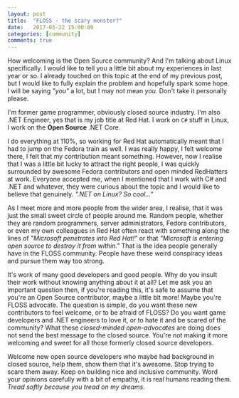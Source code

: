 ```yaml
---
layout: post
title:  "FLOSS - the scary monster?"
date:   2017-05-22 15:00:00
categories: [community]
comments: true
---
```


How welcoming is the Open Source community? And I'm talking about Linux specifically. I would like to tell you a little bit about my experiences in last year or so. I already touched on this topic at the end of my previous post, but I would like to fully explain the problem and hopefully spark some hope. I will be saying _"you"_ a lot, but I may not mean _you._ Don't take it personally please.

<!--more-->

I'm former game programmer, obviously closed source industry. I'm also .NET Engineer, yes that is my job title at Red Hat. I work on `C#` stuff in Linux, I work on the **Open Source** .NET Core.

I do everything at 110%, so working for Red Hat automatically meant that I had to jump on the Fedora train as well. I was really happy, I felt welcome there, I felt that my contribution meant something. However, now I realise that I was a little bit lucky to attract the right people, I was quickly surrounded by awesome Fedora contributors and open minded RedHatters at work. Everyone accepted me, when I mentioned that I work with C# and .NET and whatever, they were curious about the topic and I would like to believe that genuinely. _".NET on Linux? So cool..."_

As I meet more and more people from the wider area, I realise, that it was just the small sweet circle of people around me. Random people, whether they are random programmers, server administrators, Fedora contributors, or even my own colleagues in Red Hat often react with something along the lines of _"Microsoft penetrates into Red Hat!"_ or that _"Microsoft is entering open source to destroy it from within."_ That is the idea people generally have in the FLOSS community. People have these weird conspiracy ideas and pursue them way too strong.

It's work of many good developers and good people. Why do you insult their work without knowing anything about it at all? Let me ask you an important question then, if you're reading this, it's safe to assume that you're an Open Source contributor, maybe a little bit more! Maybe you're FLOSS advocate. The question is simple, do you want these new contributors to feel welcome, or to be afraid of FLOSS? Do you want game developers and .NET engineers to love it, or to hate it and be scared of the community? What these _closed-minded open-advocates_ are doing does not send the best message to the closed source. You're not making it more welcoming and sweet for all those formerly closed source developers.

Welcome new open source developers who maybe had background in closed source, help them, show them that it's awesome. Stop trying to scare them away. Keep on building nice and inclusive community. Word your opinions carefully with a bit of empathy, it is real humans reading them. _Tread softly because you tread on my dreams._

